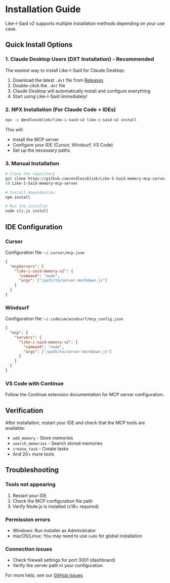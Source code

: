 # Installation Guide

Like-I-Said v2 supports multiple installation methods depending on your use case.

## Quick Install Options

### 1. Claude Desktop Users (DXT Installation) - Recommended

The easiest way to install Like-I-Said for Claude Desktop:

1. Download the latest `.dxt` file from [Releases](https://github.com/endlessblink/Like-I-Said-memory-mcp-server/releases)
2. Double-click the `.dxt` file
3. Claude Desktop will automatically install and configure everything
4. Start using Like-I-Said immediately!

### 2. NPX Installation (For Claude Code + IDEs)

```bash
npx -p @endlessblink/like-i-said-v2 like-i-said-v2 install
```

This will:
- Install the MCP server
- Configure your IDE (Cursor, Windsurf, VS Code)
- Set up the necessary paths

### 3. Manual Installation

```bash
# Clone the repository
git clone https://github.com/endlessblink/Like-I-Said-memory-mcp-server.git
cd Like-I-Said-memory-mcp-server

# Install dependencies
npm install

# Run the installer
node cli.js install
```

## IDE Configuration

### Cursor
Configuration file: `~/.cursor/mcp.json`
```json
{
  "mcpServers": {
    "like-i-said-memory-v2": {
      "command": "node",
      "args": ["/path/to/server-markdown.js"]
    }
  }
}
```

### Windsurf
Configuration file: `~/.codeium/windsurf/mcp_config.json`
```json
{
  "mcp": {
    "servers": {
      "like-i-said-memory-v2": {
        "command": "node",
        "args": ["/path/to/server-markdown.js"]
      }
    }
  }
}
```

### VS Code with Continue
Follow the Continue extension documentation for MCP server configuration.

## Verification

After installation, restart your IDE and check that the MCP tools are available:
- `add_memory` - Store memories
- `search_memories` - Search stored memories
- `create_task` - Create tasks
- And 20+ more tools

## Troubleshooting

### Tools not appearing
1. Restart your IDE
2. Check the MCP configuration file path
3. Verify Node.js is installed (v18+ required)

### Permission errors
- Windows: Run installer as Administrator
- macOS/Linux: You may need to use `sudo` for global installation

### Connection issues
- Check firewall settings for port 3001 (dashboard)
- Verify the server path in your configuration

For more help, see our [GitHub Issues](https://github.com/endlessblink/Like-I-Said-memory-mcp-server/issues)